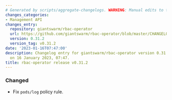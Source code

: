 ```yaml
---
# Generated by scripts/aggregate-changelogs. WARNING: Manual edits to this files will be overwritten.
changes_categories:
- Management API
changes_entry:
  repository: giantswarm/rbac-operator
  url: https://github.com/giantswarm/rbac-operator/blob/master/CHANGELOG.md#0312---2023-01-16
  version: 0.31.2
  version_tag: v0.31.2
date: '2023-01-16T07:47:00'
description: Changelog entry for giantswarm/rbac-operator version 0.31.2, published
  on 16 January 2023, 07:47.
title: rbac-operator release v0.31.2
---
```


### Changed
- Fix `pods/log` policy rule.
